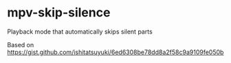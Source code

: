 # mpv-skip-silence
Playback mode that automatically skips silent parts

Based on https://gist.github.com/ishitatsuyuki/6ed6308be78dd8a2f58c9a9109fe050b
